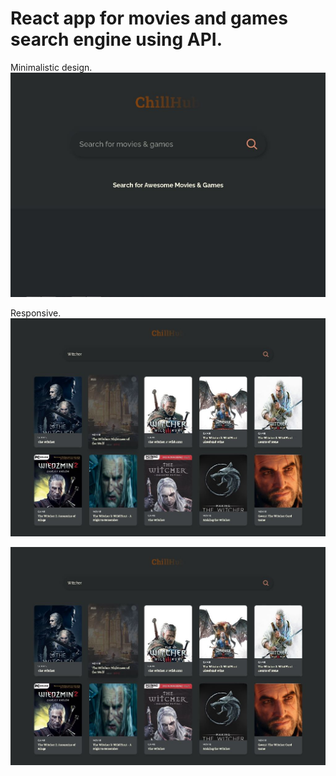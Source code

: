 # React app for movies and games search engine using API.

Minimalistic design.
![alt text](https://github.com/DeepakKool/ChillHub/blob/main/src/Homepage.jpeg)

Responsive.
![alt text](https://github.com/DeepakKool/ChillHub/blob/main/src/5Cols.JPG)

![alt text](https://github.com/DeepakKool/ChillHub/blob/main/src/5Cols.JPG)
